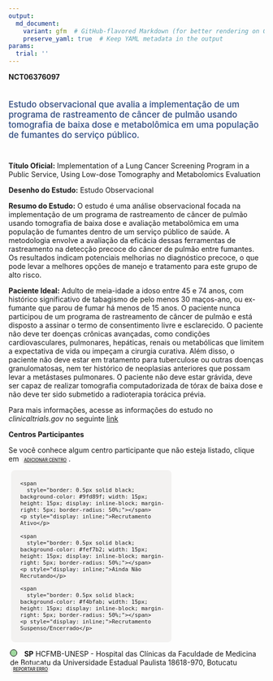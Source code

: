 ```yaml
---
output: 
  md_document:
    variant: gfm  # GitHub-flavored Markdown (for better rendering on GitHub)
    preserve_yaml: true  # Keep YAML metadata in the output
params:
  trial: ''
---
```


<script async src="https://scripts.simpleanalyticscdn.com/latest.js"></script>

**NCT06376097**

<div style="padding: 5px 5px 5px 0px; font-size: 1.20em; font-weight: 500; color: #2E4A7F; text-align: left; margin-bottom: 20px">

Estudo observacional que avalia a implementação de um programa de
rastreamento de câncer de pulmão usando tomografia de baixa dose e
metabolômica em uma população de fumantes do serviço público.

</div>

**Título Oficial:** Implementation of a Lung Cancer Screening Program in
a Public Service, Using Low-dose Tomography and Metabolomics Evaluation

**Desenho do Estudo:** Estudo Observacional

**Resumo do Estudo:** O estudo é uma análise observacional focada na
implementação de um programa de rastreamento de câncer de pulmão usando
tomografia de baixa dose e avaliação metabolômica em uma população de
fumantes dentro de um serviço público de saúde. A metodologia envolve a
avaliação da eficácia dessas ferramentas de rastreamento na detecção
precoce do câncer de pulmão entre fumantes. Os resultados indicam
potenciais melhorias no diagnóstico precoce, o que pode levar a melhores
opções de manejo e tratamento para este grupo de alto risco.

**Paciente Ideal:** Adulto de meia-idade a idoso entre 45 e 74 anos, com
histórico significativo de tabagismo de pelo menos 30 maços-ano, ou
ex-fumante que parou de fumar há menos de 15 anos. O paciente nunca
participou de um programa de rastreamento de câncer de pulmão e está
disposto a assinar o termo de consentimento livre e esclarecido. O
paciente não deve ter doenças crônicas avançadas, como condições
cardiovasculares, pulmonares, hepáticas, renais ou metabólicas que
limitem a expectativa de vida ou impeçam a cirurgia curativa. Além
disso, o paciente não deve estar em tratamento para tuberculose ou
outras doenças granulomatosas, nem ter histórico de neoplasias
anteriores que possam levar a metástases pulmonares. O paciente não deve
estar grávida, deve ser capaz de realizar tomografia computadorizada de
tórax de baixa dose e não deve ter sido submetido a radioterapia
torácica prévia.

Para mais informações, acesse as informações do estudo no
*clinicaltrials.gov* no seguinte
[link](https://clinicaltrials.gov/ct2/show/NCT06376097)

**Centros Participantes**

Se você conhece algum centro participante que não esteja listado, clique
em
<span style="color: #2E4A7F; margin-left: 2px; padding: 4px; background-color: #f3f2f1; border-radius: 8px; font-weight: 500; font-size: 0.6em"><a
href="https://cancertrialsbr.shinyapps.io/formsapp?study_nct_id=NCT06376097&amp;location_id=N%2FA&amp;location_full_name=N%2FA&amp;form_type=Adicionar%20Centro"
target="_blank">ADICIONAR CENTRO</a></span>.

<div style="margin-bottom: 8px; margin-left: 5px; padding: 8px; max-width: 300px; background-color: #f3f2f1; border-radius: 8px; font-size: 0.9em">

<div style="margin-left: 10px;">

    <span 
      style="border: 0.5px solid black; background-color: #9fd89f; width: 15px; height: 15px; display: inline-block; margin-right: 5px; border-radius: 50%;"></span>
    <p style="display: inline;">Recrutamento Ativo</p>

</div>

<div style="margin-left: 10px;">

    <span 
      style="border: 0.5px solid black; background-color: #fef7b2; width: 15px; height: 15px; display: inline-block; margin-right: 5px; border-radius: 50%;"></span>
    <p style="display: inline;">Ainda Não Recrutando</p>

</div>

<div style="margin-left: 10px;">

    <span 
      style="border: 0.5px solid black; background-color: #f4bfab; width: 15px; height: 15px; display: inline-block; margin-right: 5px; border-radius: 50%;"></span>
    <p style="display: inline;">Recrutamento Suspenso/Encerrado</p>

</div>

</div>

<div style="margin: 3px;">

<span style="border: 0.5px solid black; display: inline-block; width: 12px; height: 12px; border-radius: 50%; margin-right: 10px; padding-bottom: 0px; background-color: #9fd89f;"></span>
<b>SP</b> HCFMB-UNESP - Hospital das Clínicas da Faculdade de Medicina
de Botucatu da Universidade Estadual Paulista 18618-970, Botucatu
<span style="color: #2E4A7F; margin-left: 2px; padding: 4px; background-color: #f3f2f1; border-radius: 8px; font-weight: 500; font-size: 0.6em"><a
href="https://cancertrialsbr.shinyapps.io/formsapp?study_nct_id=NCT06376097&amp;location_id=HOSPITALDASCLINICASDAFACULDADEDEMEDICINADEBOTUCATUHCFMBBOTUCATUSAOPAULO18618686BRAZIL&amp;location_full_name=HCFMB-UNESP%20-%20Hospital%20das%20Cl%C3%ADnicas%20da%20Faculdade%20de%20Medicina%20de%20Botucatu%20da%20Universidade%20Estadual%20Paulista%2C%2018618-970%2C%20Botucatu&amp;form_type=Reportar%20Erro"
target="_blank">REPORTAR ERRO</a></span>

</div>
